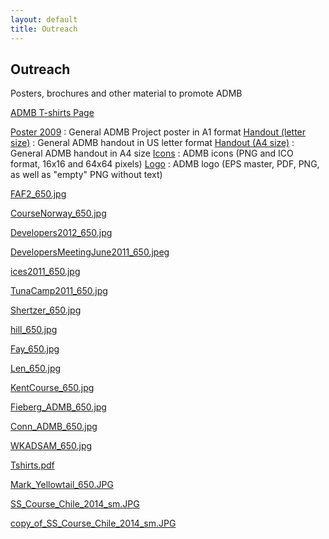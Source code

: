```yaml
---
layout: default
title: Outreach
---
```


Outreach
--------

Posters, brochures and other material to promote ADMB

[ADMB T-shirts Page](admb-t-shirts-page.html)

[Poster 2009](ADMB_poster-A1-3-09.pdf)
: General ADMB Project poster in A1 format
[Handout (letter size)](handout_letter_size.pdf)
: General ADMB handout in US letter format
[Handout (A4 size)](handout_A4.pdf)
: General ADMB handout in A4 size
[Icons](icons.zip)
: ADMB icons (PNG and ICO format, 16x16 and 64x64 pixels)
[Logo](logo.zip)
: ADMB logo (EPS master, PDF, PNG, as well as "empty" PNG without text)


[FAF2_650.jpg](FAF2_650.jpg)

[CourseNorway_650.jpg](CourseNorway_650.jpg)

[Developers2012_650.jpg](Developers2012_650.jpg)

[DevelopersMeetingJune2011_650.jpeg](DevelopersMeetingJune2011_650.jpeg)

[ices2011_650.jpg](ices2011_650.jpg)

[TunaCamp2011_650.jpg](TunaCamp2011_650.jpg)

[Shertzer_650.jpg](Shertzer_650.jpg)

[hill_650.jpg](hill_650.jpg)

[Fay_650.jpg](Fay_650.jpg)

[Len_650.jpg](Len_650.jpg)

[KentCourse_650.jpg](KentCourse_650.jpg)

[Fieberg_ADMB_650.jpg](Fieberg_ADMB_650.jpg)

[Conn_ADMB_650.jpg](Conn_ADMB_650.jpg)

[WKADSAM_650.jpg](WKADSAM_650.jpg)

[Tshirts.pdf](Tshirts.pdf)

[Mark_Yellowtail_650.JPG](Mark_Yellowtail_650.JPG)

[SS_Course_Chile_2014_sm.JPG](SS_Course_Chile_2014_sm.JPG)

[copy_of_SS_Course_Chile_2014_sm.JPG](copy_of_SS_Course_Chile_2014_sm.JPG)
